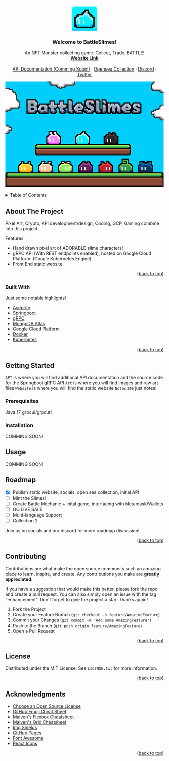 <div id="top"></div>
<!-- PROJECT LOGO -->
<br />
<div align="center">
  <a href="https://github.com/yourguyphil/BattleSlimes/blob/main/Art/Socials/Logo.png">
    <img src="https://github.com/yourguyphil/BattleSlimes/blob/main/Art/Socials/Logo.png" alt="Logo" width="80" height="80">
  </a>

  <h3 align="center">Welcome to BattleSlimes!</h3>

  <p align="center">
    An NFT Monster collecting game. Collect, Trade, BATTLE!
    <br />
    <a href="https://www.battleslimes.com/"><strong>Website Link</strong></a>
    <br />
    <br />
    <a href="https://www.battleslimes.com/">API Documentation (Comming Soon!)</a>
    ·
    <a href="https://opensea.io/collection/battleslimes">Opensea Collection</a>
    ·
    <a href="https://discord.gg/Rn2pCZF6DM">Discord</a>
    ·
    <a href="https://twitter.com/BattleSlimes">Twitter</a>
  </p>
</div>

![Product Name Screen Shot](https://github.com/yourguyphil/BattleSlimes/blob/main/Art/Socials/BannerBlownupOpenSea.png)

<!-- TABLE OF CONTENTS -->
<details>
  <summary>Table of Contents</summary>
  <ol>
    <li>
      <a href="#about-the-project">About The Project</a>
      <ul>
        <li><a href="#built-with">Built With</a></li>
      </ul>
    </li>
    <li>
      <a href="#getting-started">Getting Started</a>
      <ul>
        <li><a href="#prerequisites">Prerequisites</a></li>
        <li><a href="#installation">Installation</a></li>
      </ul>
    </li>
    <li><a href="#usage">Usage</a></li>
    <li><a href="#roadmap">Roadmap</a></li>
    <li><a href="#contributing">Contributing</a></li>
    <li><a href="#license">License</a></li>
    <li><a href="#contact">Contact</a></li>
    <li><a href="#acknowledgments">Acknowledgments</a></li>
  </ol>
</details>


<!-- ABOUT THE PROJECT -->
## About The Project

Pixel Art, Crypto, API development/design, Coding, GCP, Gaming combine into this project. 

Features:
* Hand drawn pixel art of ADORABLE slime characters!
* gRPC API (With REST endpoints enabled), hosted on Google Cloud Platform. (Google Kubernetes Engine)
* Front End static website

<p align="right">(<a href="#top">back to top</a>)</p>


### Built With

Just some notable highlights!

* [Aseprite](https://www.aseprite.org/)
* [Springboot](https://spring.io/)
* [gRPC](https://grpc.io/)
* [MongoDB Atlas](https://www.mongodb.com/)
* [Google Cloud Platform](https://cloud.google.com/)
* [Docker](https://www.docker.com/)
* [Kubernetes](https://kubernetes.io/)


<p align="right">(<a href="#top">back to top</a>)</p>


<!-- GETTING STARTED -->
## Getting Started

`API` is where you will find additional API documentation and the source code for the Springboot gRPC API 
`Art` is where you will find images and raw art files
`Website` is where you will find the static website
`Notes` are just notes!

### Prerequisites

Java 17
grpcui/grpcurl

### Installation


COMMING SOON!



## Usage


COMMING SOON!


## Roadmap

- [x] Publish static website, socials, open sea collection, initial API
- [ ] Mint the Slimes!
- [ ] Create Battle Mechanic + inital game, interfacing with Metamask/Wallets
- [ ] GO LIVE SALE
- [ ] Multi-language Support
- [ ] Collection 2

Join us on socials and our discord for more roadmap discussion! 

<p align="right">(<a href="#top">back to top</a>)</p>


## Contributing

Contributions are what make the open source community such an amazing place to learn, inspire, and create. Any contributions you make are **greatly appreciated**.

If you have a suggestion that would make this better, please fork the repo and create a pull request. You can also simply open an issue with the tag "enhancement".
Don't forget to give the project a star! Thanks again!

1. Fork the Project
2. Create your Feature Branch (`git checkout -b feature/AmazingFeature`)
3. Commit your Changes (`git commit -m 'Add some AmazingFeature'`)
4. Push to the Branch (`git push origin feature/AmazingFeature`)
5. Open a Pull Request

<p align="right">(<a href="#top">back to top</a>)</p>



<!-- LICENSE -->
## License

Distributed under the MIT License. See `LICENSE.txt` for more information.

<p align="right">(<a href="#top">back to top</a>)</p>


<!-- ACKNOWLEDGMENTS -->
## Acknowledgments


* [Choose an Open Source License](https://choosealicense.com)
* [GitHub Emoji Cheat Sheet](https://www.webpagefx.com/tools/emoji-cheat-sheet)
* [Malven's Flexbox Cheatsheet](https://flexbox.malven.co/)
* [Malven's Grid Cheatsheet](https://grid.malven.co/)
* [Img Shields](https://shields.io)
* [GitHub Pages](https://pages.github.com)
* [Font Awesome](https://fontawesome.com)
* [React Icons](https://react-icons.github.io/react-icons/search)

<p align="right">(<a href="#top">back to top</a>)</p>
